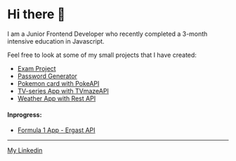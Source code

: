 # Hi there 👋
I am a Junior Frontend Developer who recently completed a 3-month intensive education in Javascript.

Feel free to look at some of my small projects that I have created:
* [Exam Project](https://dailyquizine.vercel.app)
* [Password Generator](https://password-generator-nu-eight.vercel.app)
* [Pokemon card with PokeAPI](https://pokemon-api-dm8s.vercel.app)
* [TV-series App with TVmazeAPI](https://tvseries-api.netlify.app)
* [Weather App with Rest API](https://weather-api-lindetti.vercel.app)

#### Inprogress:
* [Formula 1 App - Ergast API](https://github.com/Lindetti/formula1)

*** 
[My Linkedin](https://www.linkedin.com/in/alexander-lind-2b2934199)
